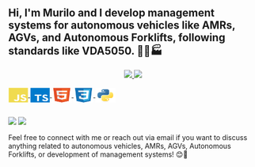 ## Hi, I'm Murilo and I develop management systems for autonomous vehicles like AMRs, AGVs, and Autonomous Forklifts, following standards like VDA5050. 🚗🤖🏭

<div align="center">
  <a href="https://github.com/murilo-a-m">
  <img height="180em" src="https://github-readme-stats.vercel.app/api?username=murilo-a-m&show_icons=true&theme=dark&include_all_commits=true&count_private=true"/>
  <img height="180em" src="https://github-readme-stats.vercel.app/api/top-langs/?username=murilo-a-m&layout=compact&langs_count=7&theme=dark"/>
</div>

<div style="display: inline_block"><br>
  <img align="center" alt="JavaScript" height="30" width="40" src="https://raw.githubusercontent.com/devicons/devicon/master/icons/javascript/javascript-plain.svg">
  <img align="center" alt="TypeScript" height="30" width="40" src="https://raw.githubusercontent.com/devicons/devicon/master/icons/typescript/typescript-plain.svg">
  <img align="center" alt="HTML5" height="30" width="40" src="https://raw.githubusercontent.com/devicons/devicon/master/icons/html5/html5-original.svg">
  <img align="center" alt="CSS3" height="30" width="40" src="https://raw.githubusercontent.com/devicons/devicon/master/icons/css3/css3-original.svg">
  <img align="center" alt="Python" height="30" width="40" src="https://raw.githubusercontent.com/devicons/devicon/master/icons/python/python-original.svg">
</div>

##

<div> 
  <a href = "mailto:muriloam@outlook.com"><img src="https://img.shields.io/badge/-Outlook-%23333?style=for-the-badge&logo=gmail&logoColor=white" target="_blank"></a>
  <a href="https://www.linkedin.com/in/muriloam17" target="_blank"><img src="https://img.shields.io/badge/-LinkedIn-%230077B5?style=for-the-badge&logo=linkedin&logoColor=white" target="_blank"></a>
</div>

Feel free to connect with me or reach out via email if you want to discuss anything related to autonomous vehicles, AMRs, AGVs, Autonomous Forklifts, or development of management systems! 😊🚀
